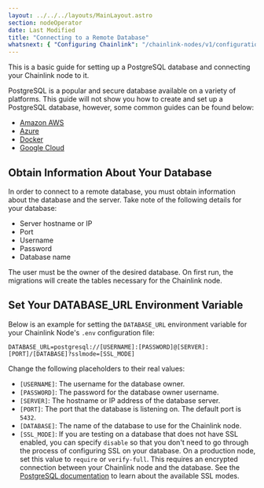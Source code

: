```yaml
---
layout: ../../../layouts/MainLayout.astro
section: nodeOperator
date: Last Modified
title: "Connecting to a Remote Database"
whatsnext: { "Configuring Chainlink": "/chainlink-nodes/v1/configuration/" }
---
```


This is a basic guide for setting up a PostgreSQL database and connecting your Chainlink node to it.

PostgreSQL is a popular and secure database available on a variety of platforms. This guide will not show you how to create and set up a PostgreSQL database, however, some common guides can be found below:

- [Amazon AWS](https://aws.amazon.com/getting-started/tutorials/create-connect-postgresql-db/)
- [Azure](https://docs.microsoft.com/en-us/azure/postgresql/quickstart-create-server-database-portal)
- [Docker](https://docs.docker.com/samples/library/postgres/)
- [Google Cloud](https://cloud.google.com/community/tutorials/setting-up-postgres)

## Obtain Information About Your Database

In order to connect to a remote database, you must obtain information about the database and the server. Take note of the following details for your database:
- Server hostname or IP
- Port
- Username
- Password
- Database name

The user must be the owner of the desired database. On first run, the migrations will create the tables necessary for the Chainlink node.

## Set Your DATABASE_URL Environment Variable

Below is an example for setting the `DATABASE_URL` environment variable for your Chainlink Node's `.env` configuration file:

```text DATABASE_URL
DATABASE_URL=postgresql://[USERNAME]:[PASSWORD]@[SERVER]:[PORT]/[DATABASE]?sslmode=[SSL_MODE]
```

Change the following placeholders to their real values:

- `[USERNAME]`: The username for the database owner.
- `[PASSWORD]`: The password for the database owner username.
- `[SERVER]`: The hostname or IP address of the database server.
- `[PORT]`: The port that the database is listening on. The default port is `5432`.
- `[DATABASE]`: The name of the database to use for the Chainlink node.
- `[SSL_MODE]`: If you are testing on a database that does not have SSL enabled, you can specify `disable` so that you don't need to go through the process of configuring SSL on your database. On a production node, set this value to `require` or `verify-full`. This requires an encrypted connection between your Chainlink node and the database. See the [PostgreSQL documentation](https://www.postgresql.org/docs/current/libpq-ssl.html#LIBPQ-SSL-PROTECTION) to learn about the available SSL modes.
